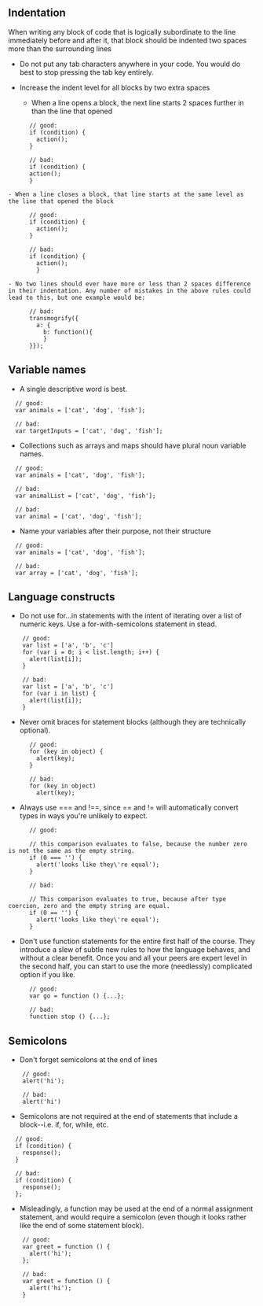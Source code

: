 ## Indentation

When writing any block of code that is logically subordinate to the line immediately before and after it, that block should be indented two spaces more than the surrounding lines

  - Do not put any tab characters anywhere in your code. You would do best to stop pressing the tab key entirely.

  - Increase the indent level for all blocks by two extra spaces

    - When a line opens a block, the next line starts 2 spaces further in than the line that opened

```
      // good:
      if (condition) {
        action();
      }
```

```
      // bad:
      if (condition) {
      action();
      }
```

    - When a line closes a block, that line starts at the same level as the line that opened the block

```
      // good:
      if (condition) {
        action();
      }
```

```
      // bad:
      if (condition) {
        action();
        }
```

    - No two lines should ever have more or less than 2 spaces difference in their indentation. Any number of mistakes in the above rules could lead to this, but one example would be:

```
      // bad:
      transmogrify({
        a: {
          b: function(){
          }
      }});
```


## Variable names

- A single descriptive word is best.

```
  // good:
  var animals = ['cat', 'dog', 'fish'];
```

```
  // bad:
  var targetInputs = ['cat', 'dog', 'fish'];
```

- Collections such as arrays and maps should have plural noun variable names.

```
  // good:
  var animals = ['cat', 'dog', 'fish'];
```

```
  // bad:
  var animalList = ['cat', 'dog', 'fish'];
```

```
  // bad:
  var animal = ['cat', 'dog', 'fish'];
```

- Name your variables after their purpose, not their structure

```
  // good:
  var animals = ['cat', 'dog', 'fish'];
```

```
  // bad:
  var array = ['cat', 'dog', 'fish'];
```

## Language constructs

- Do not use for...in statements with the intent of iterating over a list of numeric keys. Use a for-with-semicolons statement in stead.

```
    // good:
    var list = ['a', 'b', 'c']
    for (var i = 0; i < list.length; i++) {
      alert(list[i]);
    }
```

```
    // bad:
    var list = ['a', 'b', 'c']
    for (var i in list) {
      alert(list[i]);
    }
```

- Never omit braces for statement blocks (although they are technically optional).

```
      // good:
      for (key in object) {
        alert(key);
      }
```

```
      // bad:
      for (key in object)
        alert(key);
```

- Always use === and !==, since == and != will automatically convert types in ways you're unlikely to expect.

```
      // good:

      // this comparison evaluates to false, because the number zero is not the same as the empty string.
      if (0 === '') {
        alert('looks like they\'re equal');
      }
```

```
      // bad:

      // This comparison evaluates to true, because after type coercion, zero and the empty string are equal.
      if (0 == '') {
        alert('looks like they\'re equal');
      }
```

- Don't use function statements for the entire first half of the course. They introduce a slew of subtle new rules to how the language behaves, and without a clear benefit. Once you and all your peers are expert level in the second half, you can start to use the more (needlessly) complicated option if you like.

```
      // good:
      var go = function () {...};
```

```
      // bad:
      function stop () {...};
```

## Semicolons

- Don't forget semicolons at the end of lines

```
    // good:
    alert('hi');
```

```
    // bad:
    alert('hi')
```

- Semicolons are not required at the end of statements that include a block--i.e. if, for, while, etc.

```
  // good:
  if (condition) {
    response();
  }
```

```
  // bad:
  if (condition) {
    response();
  };
```

- Misleadingly, a function may be used at the end of a normal assignment statement, and would require a semicolon (even though it looks rather like the end of some statement block).

```
    // good:
    var greet = function () {
      alert('hi');
    };
```

```
    // bad:
    var greet = function () {
      alert('hi');
    }
```


